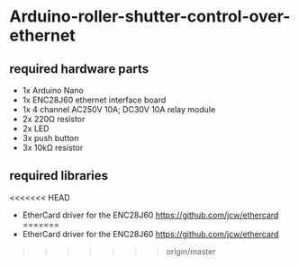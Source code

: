 # Arduino-roller-shutter-control-over-ethernet

## required hardware parts
* 1x Arduino Nano
* 1x ENC28J60 ethernet interface board 
* 1x 4 channel AC250V 10A; DC30V 10A relay module
* 2x 220Ω resistor
* 2x LED
* 3x push button
* 3x 10kΩ resistor

## required libraries
<<<<<<< HEAD
* EtherCard driver for the ENC28J60 https://github.com/jcw/ethercard
=======
* EtherCard driver for the ENC28J60 https://github.com/jcw/ethercard
>>>>>>> origin/master
